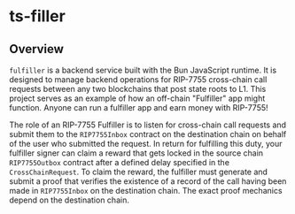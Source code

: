 # ts-filler

## Overview

`fulfiller` is a backend service built with the Bun JavaScript runtime. It is designed to manage backend operations for RIP-7755 cross-chain call requests between any two blockchains that post state roots to L1. This project serves as an example of how an off-chain "Fulfiller" app might function. Anyone can run a fulfiller app and earn money with RIP-7755!

The role of an RIP-7755 Fulfiller is to listen for cross-chain call requests and submit them to the `RIP7755Inbox` contract on the destination chain on behalf of the user who submitted the request. In return for fulfilling this duty, your fulfiller signer can claim a reward that gets locked in the source chain `RIP7755Outbox` contract after a defined delay specified in the `CrossChainRequest`. To claim the reward, the fulfiller must generate and submit a proof that verifies the existence of a record of the call having been made in `RIP7755Inbox` on the destination chain. The exact proof mechanics depend on the destination chain.
